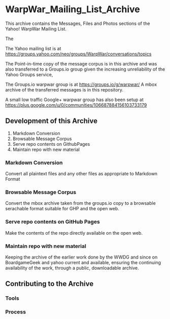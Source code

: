 # WarpWar_Mailing_List_Archive
This archive contains the  Messages, Files and Photos sections of the Yahoo! WarpWar Mailing List.

The

The Yahoo mailing list is at https://groups.yahoo.com/neo/groups/WarpWar/conversations/topics

The Point-in-time copy of the message corpus is in this archive and was also transferred to a Groups.io group given the increasing unreliability of the Yahoo Groups service,

The Groups.io warpwar group is at https://groups.io/g/warpwar/
A mbox archive of the transferred messages is in this repository.

A small low traffic Google+ warpwar group has also been setup at https://plus.google.com/u/0/communities/106687884156103733179

## Development of this Archive

 1. Markdown Conversion
 2. Browsable Message Corpus
 3. Serve repo contents on GithubPages
 4. Maintain repo with new material
### Markdown Conversion
Convert all plaintext files and any other files as appropriate to Markdown Format
### Browsable Message Corpus
Convert the mbox archive taken from the groups.io copy to a browsable serachable format suitable for GHP and the open web.
### Serve repo contents on GitHub Pages
Make the contents of the repo directly available on the open web. 
### Maintain repo with new material
Keeping the archive of the earlier work done by the WWDG and since on BoardgameGeek and yahoo current and available, ensuring the continuing availability of the work, through a public, downloadable archive.

## Contributing to the Archive

### Tools
### Process
 

<!--stackedit_data:
eyJoaXN0b3J5IjpbMTI2OTgwMDU1NF19
-->